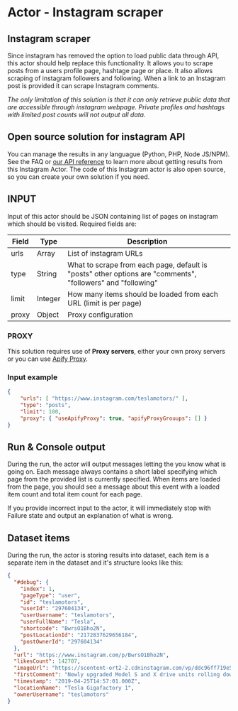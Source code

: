 # Actor - Instagram scraper

## Instagram scraper

Since instagram has removed the option to load public data through API, this actor should help replace this functionality. It allows you to scrape
posts from a users profile page, hashtage page or place. It also allows scraping of instagram followers and following. When a link to an Instagram post is provided
it can scrape Instagram comments.

*The only limitation of this solution is that it can only retrieve public data that are accessible through instagram webpage. Private profiles and hashtags with limited
post counts will not output all data.*

## Open source solution for instagram API
You can manage the results in any languague (Python, PHP, Node JS/NPM). See the FAQ or <a href="https://www.apify.com/docs/api" target="blank">our API reference</a> to learn more about getting results from this Instagram Actor.
The code of this Instagram actor is also open source, so you can create your own solution if you need.

## INPUT

Input of this actor should be JSON containing list of pages on instagram which should be visited. Required fields are:

| Field | Type | Description |
| ----- | ---- | ----------- |
| urls | Array | List of instagram URLs |
| type | String | What to scrape from each page, default is "posts" other options are "comments", "followers" and "following"  |
| limit | Integer | How many items should be loaded from each URL (limit is per page)  |
| proxy | Object | Proxy configuration |

### PROXY
This solution requires use of **Proxy servers**, either your own proxy servers or you can use <a href="https://www.apify.com/docs/proxy">Apify Proxy</a>.

### Input example
```json
{
    "urls": [ "https://www.instagram.com/teslamotors/" ],
    "type": "posts",
    "limit": 100,
    "proxy": { "useApifyProxy": true, "apifyProxyGrouups": [] }
}

```

## Run & Console output

During the run, the actor will output messages letting the you know what is going on. Each message always contains a short label specifying which page
from the provided list is currently specified.
When items are loaded from the page, you should see a message about this event with a loaded item count and total item count for each page.

If you provide incorrect input to the actor, it will immediately stop with Failure state and output an explanation of
what is wrong.

## Dataset items

During the run, the actor is storing results into dataset, each item is a separate item in the dataset and it's
structure looks like this:

```json
{
  "#debug": {
    "index": 1,
    "pageType": "user",
    "id": "teslamotors",
    "userId": "297604134",
    "userUsername": "teslamotors",
    "userFullName": "Tesla",
    "shortcode": "BwrsO1Bho2N",
    "postLocationId": "2172837629656184",
    "postOwnerId": "297604134"
  },
  "url": "https://www.instagram.com/p/BwrsO1Bho2N",
  "likesCount": 142707,
  "imageUrl": "https://scontent-ort2-2.cdninstagram.com/vp/ddc96ff719e514e118da40af30c21e44/5D625C61/t51.2885-15/e35/57840129_308705413159630_8358160330083042716_n.jpg?_nc_ht=scontent-ort2-2.cdninstagram.com",
  "firstComment": "Newly upgraded Model S and X drive units rolling down the production line at Gigafactory 1",
  "timestamp": "2019-04-25T14:57:01.000Z",
  "locationName": "Tesla Gigafactory 1",
  "ownerUsername": "teslamotors"
}
```
